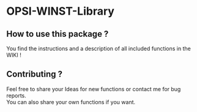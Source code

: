 # OPSI-WINST-Library

## How to use this package ?
You find the instructions and a description of all included functions in the WIKI ! 

## Contributing ?
Feel free to share your Ideas for new functions or contact me for bug reports.\
You can also share your own functions if you want. 
